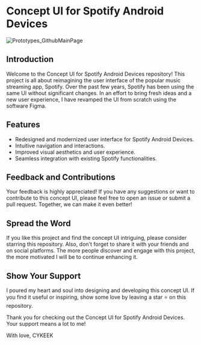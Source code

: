 # Concept UI for Spotify Android Devices

![Prototypes_GithubMainPage](https://github.com/Cykeek/Concept_Spotify/assets/70019075/27cba61c-8387-4e0e-918c-f64a4a35b40c)

## Introduction

Welcome to the Concept UI for Spotify Android Devices repository! This project is all about reimagining the user interface of the popular music streaming app, Spotify. Over the past few years, Spotify has been using the same UI without significant changes. In an effort to bring fresh ideas and a new user experience, I have revamped the UI from scratch using the software Figma.

## Features

- Redesigned and modernized user interface for Spotify Android Devices.
- Intuitive navigation and interactions.
- Improved visual aesthetics and user experience.
- Seamless integration with existing Spotify functionalities.

## Feedback and Contributions

Your feedback is highly appreciated! If you have any suggestions or want to contribute to this concept UI, please feel free to open an issue or submit a pull request. Together, we can make it even better!

## Spread the Word

If you like this project and find the concept UI intriguing, please consider starring this repository. Also, don't forget to share it with your friends and on social platforms. The more people discover and engage with this project, the more motivated I will be to continue enhancing it.

## Show Your Support

I poured my heart and soul into designing and developing this concept UI. If you find it useful or inspiring, show some love by leaving a star ⭐️ on this repository.

Thank you for checking out the Concept UI for Spotify Android Devices. Your support means a lot to me!

With love,
CYKEEK
